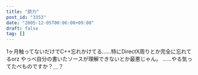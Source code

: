 ```yaml
---
title: "脱力"
post_id: "3353"
date: "2005-12-05T00:06:00+09:00"
draft: false
tag: []
---
```



1ヶ月触ってないだけでC++忘れかけてる……特にDirectX周りとか完全に忘れてるorz やっべ自分の書いたソースが理解できないとか最悪じゃん。 ……やる気ってたべものですか？＿？
